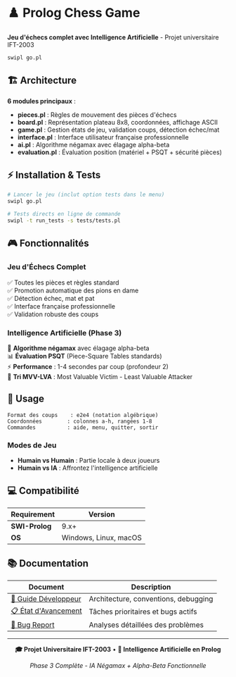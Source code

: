 # ♟️ Prolog Chess Game

**Jeu d'échecs complet avec Intelligence Artificielle** - Projet universitaire IFT-2003

```bash
swipl go.pl
```

## 🏗️ Architecture

**6 modules principaux** :
- **pieces.pl** : Règles de mouvement des pièces d'échecs
- **board.pl** : Représentation plateau 8x8, coordonnées, affichage ASCII
- **game.pl** : Gestion états de jeu, validation coups, détection échec/mat
- **interface.pl** : Interface utilisateur française professionnelle
- **ai.pl** : Algorithme négamax avec élagage alpha-beta
- **evaluation.pl** : Évaluation position (matériel + PSQT + sécurité pièces)

## ⚡ Installation & Tests

```bash
# Lancer le jeu (inclut option tests dans le menu)
swipl go.pl

# Tests directs en ligne de commande
swipl -t run_tests -s tests/tests.pl
```

## 🎮 Fonctionnalités

### Jeu d'Échecs Complet
✅ Toutes les pièces et règles standard  
✅ Promotion automatique des pions en dame  
✅ Détection échec, mat et pat  
✅ Interface française professionnelle  
✅ Validation robuste des coups  

### Intelligence Artificielle (Phase 3)
🧠 **Algorithme négamax** avec élagage alpha-beta  
📊 **Évaluation PSQT** (Piece-Square Tables standards)  
⚡ **Performance** : 1-4 secondes par coup (profondeur 2)  
🎯 **Tri MVV-LVA** : Most Valuable Victim - Least Valuable Attacker

## 🎯 Usage

```
Format des coups    : e2e4 (notation algébrique)
Coordonnées        : colonnes a-h, rangées 1-8
Commandes          : aide, menu, quitter, sortir
```

### Modes de Jeu
- **Humain vs Humain** : Partie locale à deux joueurs
- **Humain vs IA** : Affrontez l'intelligence artificielle

## 💻 Compatibilité

| Requirement | Version |
|-------------|---------|
| **SWI-Prolog** | 9.x+ |
| **OS** | Windows, Linux, macOS |

## 📚 Documentation

| Document | Description |
|----------|-------------|
| [📖 Guide Développeur](.claude/CLAUDE.md) | Architecture, conventions, debugging |
| [📋 État d'Avancement](docs/TASKS.md) | Tâches prioritaires et bugs actifs |
| [🐛 Bug Report](docs/BUG_REPORT_ENTERPRISE.md) | Analyses détaillées des problèmes |

---
<div align="center">

**🎓 Projet Universitaire IFT-2003** • **🤖 Intelligence Artificielle en Prolog**

*Phase 3 Complète - IA Négamax + Alpha-Beta Fonctionnelle*

</div>